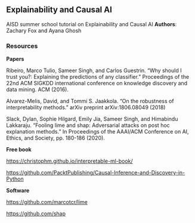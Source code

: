 ## Explainability and Causal AI 
AISD summer school tutorial on Explainability and Causal AI
**Authors**: Zachary Fox and Ayana Ghosh

### Resources 

**Papers** 

Ribeiro, Marco Tulio, Sameer Singh, and Carlos Guestrin. “Why should I trust you?: Explaining the predictions of any classifier.” Proceedings of the 22nd ACM SIGKDD international conference on knowledge discovery and data mining. ACM (2016).

Alvarez-Melis, David, and Tommi S. Jaakkola. “On the robustness of interpretability methods.” arXiv preprint arXiv:1806.08049 (2018)

Slack, Dylan, Sophie Hilgard, Emily Jia, Sameer Singh, and Himabindu Lakkaraju. “Fooling lime and shap: Adversarial attacks on post hoc explanation methods.” In Proceedings of the AAAI/ACM Conference on AI, Ethics, and Society, pp. 180-186 (2020).



**Free book**

https://christophm.github.io/interpretable-ml-book/

https://github.com/PacktPublishing/Causal-Inference-and-Discovery-in-Python

**Software**

https://github.com/marcotcr/lime

https://github.com/shap
